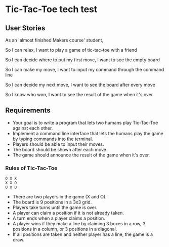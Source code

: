 # Tic-Tac-Toe tech test

## User Stories

As an 'almost finished Makers course' student,

So I can relax,
I want to play a game of tic-tac-toe with a friend

So I can decide where to put my first move,
I want to see the empty board

So I can make my move,
I want to input my command through the command line

So I can decide my next move,
I want to see the board after every move

So I know who won,
I want to see the result of the game when it's over




## Requirements

* Your goal is to write a program that lets two humans play Tic-Tac-Toe against each other.
* Implement a command line interface that lets the humans play the game by typing commands into the terminal.
* Players should be able to input their moves.
* The board should be shown after each move.
* The game should announce the result of the game when it's over.

### Rules of Tic-Tac-Toe

```
O X X
X X O
O X O
```

* There are two players in the game (X and O).
* The board is 9 positions in a 3x3 grid.
* Players take turns until the game is over.
* A player can claim a position if it is not already taken.
* A turn ends when a player claims a position.
* A player wins if they make a line by claiming 3 boxes in a row, 3 positions in a column, or 3 positions in a diagonal.
* If all positions are taken and neither player has a line, the game is a draw.
